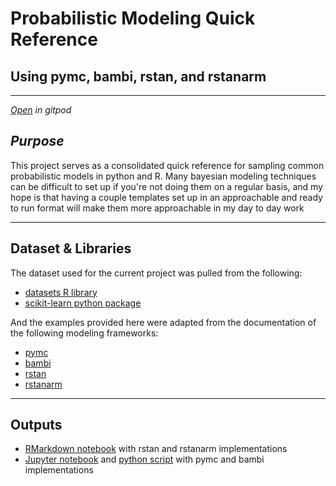 # Probabilistic Modeling Quick Reference
## Using pymc, bambi, rstan, and rstanarm

------------------------------------------------------------------------

[*Open*](https://gitpod.io/#https://github.com/ryancahildebrandt/probs) *in gitpod*

## *Purpose*

This project serves as a consolidated quick reference for sampling common probabilistic models in python and R. Many bayesian modeling techniques can be difficult to set up if you're not doing them on a regular basis, and my hope is that having a couple templates set up in an approachable and ready to run format will make them more approachable in my day to day work

------------------------------------------------------------------------

## Dataset & Libraries

The dataset used for the current project was pulled from the following:

-   [datasets R library](https://rdrr.io/r/datasets/datasets-package.html)
-   [scikit-learn python package](https://scikit-learn.org/stable/datasets/toy_dataset.html)

And the examples provided here were adapted from the documentation of the following modeling frameworks:

-   [pymc](https://www.pymc.io/welcome.html)
-   [bambi](https://bambinos.github.io/bambi/)
-   [rstan](https://mc-stan.org/users/interfaces/rstan)
-   [rstanarm](https://mc-stan.org/rstanarm/)

------------------------------------------------------------------------

## Outputs

-   [RMarkdown notebook](./probs.rmd) with rstan and rstanarm implementations
-   [Jupyter notebook](./probs.ipynb) and [python script](./probs.py) with pymc and bambi implementations
